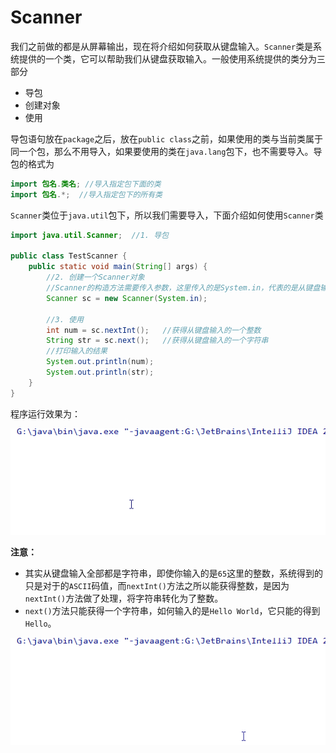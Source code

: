 # Scanner

我们之前做的都是从屏幕输出，现在将介绍如何获取从键盘输入。`Scanner`类是系统提供的一个类，它可以帮助我们从键盘获取输入。一般使用系统提供的类分为三部分

- 导包
- 创建对象
- 使用

导包语句放在`package`之后，放在`public class`之前，如果使用的类与当前类属于同一个包，那么不用导入，如果要使用的类在`java.lang`包下，也不需要导入。导包的格式为

```java
import 包名.类名; //导入指定包下面的类
import 包名.*;  //导入指定包下的所有类
```

`Scanner`类位于`java.util`包下，所以我们需要导入，下面介绍如何使用`Scanner`类

```java
import java.util.Scanner;  //1. 导包

public class TestScanner {
    public static void main(String[] args) {
        //2. 创建一个Scanner对象
        //Scanner的构造方法需要传入参数，这里传入的是System.in，代表的是从键盘输入
        Scanner sc = new Scanner(System.in);
        
        //3. 使用
        int num = sc.nextInt();   //获得从键盘输入的一个整数
        String str = sc.next();   //获得从键盘输入的一个字符串
        //打印输入的结果
        System.out.println(num);
        System.out.println(str);
    }
}
```

程序运行效果为：

<img src="images/TestScanner.gif">

**注意：**

- 其实从键盘输入全部都是字符串，即使你输入的是`65`这里的整数，系统得到的只是对于的`ASCII`码值，而`nextInt()`方法之所以能获得整数，是因为`nextInt()`方法做了处理，将字符串转化为了整数。
- `next()`方法只能获得一个字符串，如何输入的是`Hello World`，它只能的得到`Hello`。

<img src="images/TestScanner2.gif">

